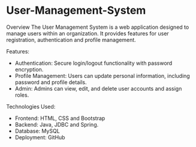 # User-Management-System
Overview
The User Management System is a web application designed to manage users within an organization. It provides features for user registration, authentication and profile management.

Features:
* Authentication: Secure login/logout functionality with password encryption.
* Profile Management: Users can update personal information, including password and profile details.
* Admin: Admins can view, edit, and delete user accounts and assign roles.
  
Technologies Used:
* Frontend: HTML, CSS and Bootstrap 
* Backend: Java, JDBC and Spring.
* Database: MySQL
* Deployment: GitHub
